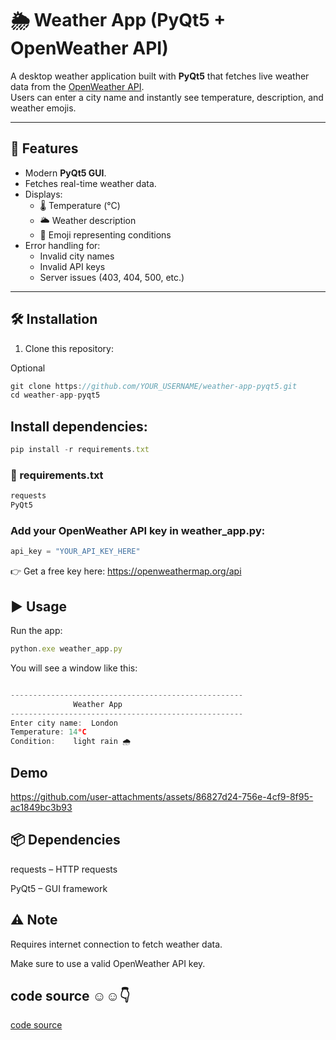 # 🌦️ Weather App (PyQt5 + OpenWeather API)

A desktop weather application built with **PyQt5** that fetches live weather data from the [OpenWeather API](https://openweathermap.org/api).  
Users can enter a city name and instantly see temperature, description, and weather emojis.

---

## 🚀 Features
- Modern **PyQt5 GUI**.
- Fetches real-time weather data.
- Displays:
  - 🌡️ Temperature (°C)
  - 🌥️ Weather description
  - 🌈 Emoji representing conditions
- Error handling for:
  - Invalid city names
  - Invalid API keys
  - Server issues (403, 404, 500, etc.)

---

## 🛠️ Installation

1. Clone this repository:

Optional

   ```js
   git clone https://github.com/YOUR_USERNAME/weather-app-pyqt5.git
   cd weather-app-pyqt5
   ```
## Install dependencies:

 ```js
pip install -r requirements.txt
 ```

### 📄 requirements.txt

```js
requests
PyQt5
```


### Add your OpenWeather API key in weather_app.py:


```js
api_key = "YOUR_API_KEY_HERE"
```


👉 Get a free key here: https://openweathermap.org/api


## ▶️ Usage

Run the app:

```js
python.exe weather_app.py
```


You will see a window like this:

```js

----------------------------------------------------
              Weather App
----------------------------------------------------
Enter city name:  London
Temperature: 14°C
Condition:    light rain 🌧️

```

## Demo



https://github.com/user-attachments/assets/86827d24-756e-4cf9-8f95-ac1849bc3b93



## 📦 Dependencies

requests
 – HTTP requests

PyQt5
 – GUI framework

## ⚠️ Note

Requires internet connection to fetch weather data.

Make sure to use a valid OpenWeather API key.

## code source ☺️☺️👇

[code source](https://github.com/kodjoballo/weather_api_app/blob/main/weather_app.py)



